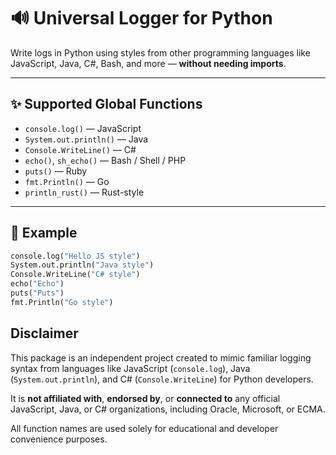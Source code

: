# 🔊 Universal Logger for Python

Write logs in Python using styles from other programming languages like JavaScript, Java, C#, Bash, and more — **without needing imports**.

---

## ✨ Supported Global Functions

- `console.log()` — JavaScript
- `System.out.println()` — Java
- `Console.WriteLine()` — C#
- `echo()`, `sh_echo()` — Bash / Shell / PHP
- `puts()` — Ruby
- `fmt.Println()` — Go
- `println_rust()` — Rust-style

---

## 🧪 Example

```python
console.log("Hello JS style")
System.out.println("Java style")
Console.WriteLine("C# style")
echo("Echo")
puts("Puts")
fmt.Println("Go style")
```

## Disclaimer

This package is an independent project created to mimic familiar logging syntax from languages like JavaScript (`console.log`), Java (`System.out.println`), and C# (`Console.WriteLine`) for Python developers.

It is **not affiliated with**, **endorsed by**, or **connected to** any official JavaScript, Java, or C# organizations, including Oracle, Microsoft, or ECMA.

All function names are used solely for educational and developer convenience purposes.
